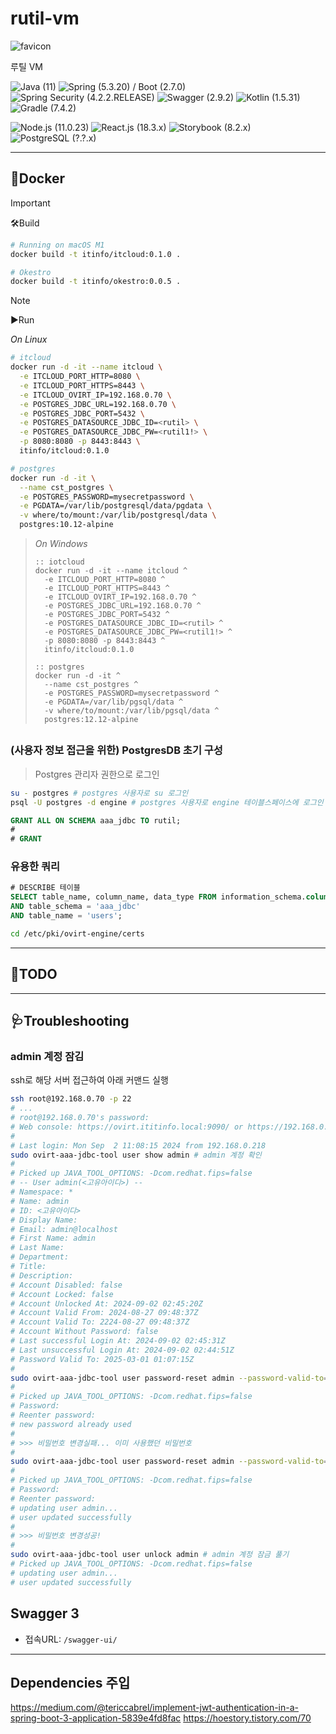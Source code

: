 # rutil-vm

![favicon](front/public/favicon.ico)
  
루틸 VM

![Java (`11`)][shield-java]
![Spring (`5.3.20`) / Boot (`2.7.0`)][shield-spring]
![Spring Security (`4.2.2.RELEASE`)][shield-spring-security]
![Swagger (`2.9.2`)][shield-swagger]
![Kotlin (`1.5.31`)][shield-kotlin]
![Gradle (`7.4.2`)][shield-gradle]
<!-- ![shield-tomcat][shield-tomcat] -->

![Node.js (`11.0.23`)][shield-nodejs]
![React.js (`18.3.x`)][shield-reactjs]
![Storybook (`8.2.x`)][shield-storybook]
![PostgreSQL (`?.?.x`)][shield-postgresql]


---

## 🐳Docker

> [!IMPORTANT]
> 
> 🛠Build
> 
> ```sh
> # Running on macOS M1
> docker build -t itinfo/itcloud:0.1.0 .
> 
> # Okestro
> docker build -t itinfo/okestro:0.0.5 .
> ```

> [!NOTE]
> 
> ▶️Run
> 
> *On Linux*
> 
> ```sh
> # itcloud
> docker run -d -it --name itcloud \
>   -e ITCLOUD_PORT_HTTP=8080 \
>   -e ITCLOUD_PORT_HTTPS=8443 \
>   -e ITCLOUD_OVIRT_IP=192.168.0.70 \
>   -e POSTGRES_JDBC_URL=192.168.0.70 \
>   -e POSTGRES_JDBC_PORT=5432 \
>   -e POSTGRES_DATASOURCE_JDBC_ID=<rutil> \
>   -e POSTGRES_DATASOURCE_JDBC_PW=<rutil1!> \
>   -p 8080:8080 -p 8443:8443 \
>   itinfo/itcloud:0.1.0
> 
> # postgres
> docker run -d -it \
>   --name cst_postgres \
>   -e POSTGRES_PASSWORD=mysecretpassword \
>   -e PGDATA=/var/lib/postgresql/data/pgdata \
>   -v where/to/mount:/var/lib/postgresql/data \
>   postgres:10.12-alpine
> ```

> *On Windows*
> 
> ```batch
> :: iotcloud
> docker run -d -it --name itcloud ^
>   -e ITCLOUD_PORT_HTTP=8080 ^
>   -e ITCLOUD_PORT_HTTPS=8443 ^
>   -e ITCLOUD_OVIRT_IP=192.168.0.70 ^
>   -e POSTGRES_JDBC_URL=192.168.0.70 ^
>   -e POSTGRES_JDBC_PORT=5432 ^
>   -e POSTGRES_DATASOURCE_JDBC_ID=<rutil> ^
>   -e POSTGRES_DATASOURCE_JDBC_PW=<rutil1!> ^
>   -p 8080:8080 -p 8443:8443 ^
>   itinfo/itcloud:0.1.0
> 
> :: postgres
> docker run -d -it ^
>   --name cst_postgres ^
>   -e POSTGRES_PASSWORD=mysecretpassword ^
>   -e PGDATA=/var/lib/pgsql/data ^
>   -v where/to/mount:/var/lib/pgsql/data ^
>   postgres:12.12-alpine
> ```
>

## 

### (사용자 정보 접근을 위한) PostgresDB 초기 구성

> Postgres 관리자 권한으로 로그인

```sh
su - postgres # postgres 사용자로 su 로그인
psql -U postgres -d engine # postgres 사용자로 engine 테이블스페이스에 로그인 (비밀번호X)
```

```sql
GRANT ALL ON SCHEMA aaa_jdbc TO rutil;
#
# GRANT
```

### 유용한 쿼리

```sql
# DESCRIBE 테이블
SELECT table_name, column_name, data_type FROM information_schema.columns WHERE 1=1
AND table_schema = 'aaa_jdbc'
AND table_name = 'users';
```

```sh
cd /etc/pki/ovirt-engine/certs
```

---

## 🎯TODO

---

## 🩺Troubleshooting

### admin 계정 잠김

ssh로 해당 서버 접근하여 아래 커맨드 실행

```sh
ssh root@192.168.0.70 -p 22
# ...
# root@192.168.0.70's password:
# Web console: https://ovirt.ititinfo.local:9090/ or https://192.168.0.70:9090/
# 
# Last login: Mon Sep  2 11:08:15 2024 from 192.168.0.218
sudo ovirt-aaa-jdbc-tool user show admin # admin 계정 확인
#
# Picked up JAVA_TOOL_OPTIONS: -Dcom.redhat.fips=false
# -- User admin(<고유아이디>) --
# Namespace: *
# Name: admin
# ID: <고유아이디>
# Display Name:
# Email: admin@localhost
# First Name: admin
# Last Name:
# Department:
# Title:
# Description:
# Account Disabled: false
# Account Locked: false
# Account Unlocked At: 2024-09-02 02:45:20Z
# Account Valid From: 2024-08-27 09:48:37Z
# Account Valid To: 2224-08-27 09:48:37Z
# Account Without Password: false
# Last successful Login At: 2024-09-02 02:45:31Z
# Last unsuccessful Login At: 2024-09-02 02:44:51Z
# Password Valid To: 2025-03-01 01:07:15Z
#
sudo ovirt-aaa-jdbc-tool user password-reset admin --password-valid-to="2029-12-31 23:59:59Z"
#
# Picked up JAVA_TOOL_OPTIONS: -Dcom.redhat.fips=false
# Password:
# Reenter password:
# new password already used 
# 
# >>> 비밀번호 변경실패... 이미 사용했던 비밀번호
# 
sudo ovirt-aaa-jdbc-tool user password-reset admin --password-valid-to="2029-12-31 23:59:59Z" --force # 강제 변경
# 
# Picked up JAVA_TOOL_OPTIONS: -Dcom.redhat.fips=false
# Password:
# Reenter password:
# updating user admin...
# user updated successfully
#
# >>> 비밀번호 변경성공!
# 
sudo ovirt-aaa-jdbc-tool user unlock admin # admin 계정 잠금 풀기
# Picked up JAVA_TOOL_OPTIONS: -Dcom.redhat.fips=false
# updating user admin...
# user updated successfully
```

## Swagger 3 

- 접속URL: `/swagger-ui/`

---

## Dependencies 주입

https://medium.com/@tericcabrel/implement-jwt-authentication-in-a-spring-boot-3-application-5839e4fd8fac
https://hoestory.tistory.com/70


[toENDPOINTS]: docs/ENDPOINTS.md
[toPOSTGRES]: docs/POSTGRES.md

[shield-java]: https://img.shields.io/badge/Temurin-11-f3812a?logo=openjdk&logoColor=f3812a&style=flat-square
[shield-spring]: https://img.shields.io/badge/Spring-4.3.14.RELEASE-6DB33F?logo=spring&logoColor=6DB33F&style=flat-square
[shield-spring-security]: https://img.shields.io/badge/Spring%20Security-4.2.2.RELEASE-6DB33F?logo=springsecurity&logoColor=6DB33F&style=flat-square
[shield-postgresql]: https://img.shields.io/badge/PostgreSQL-?.?.x-4169E1?logo=postgresql&logoColor=4169E1&style=flat-square
[shield-swagger]: https://img.shields.io/badge/Swagger-2.9.2-85EA2D?logo=swagger&logoColor=85EA2D&style=flat-square 
[shield-kotlin]: https://img.shields.io/badge/Kotlin-1.5.31-0095D5?logo=kotlin&logoColor=0095D5&style=flat-square
[shield-gradle]: https://img.shields.io/badge/Gradle-7.4.2-abd759?logo=gradle&logoColor=abd759&style=flat-square
[shield-tomcat]: https://img.shields.io/badge/Tomcat-8.5.38-F8DC75?logo=apachetomcat&logoColor=F8DC75&style=flat-square

[shield-nodejs]: https://img.shields.io/badge/Node.js-11.0.23-5FA04E?logo=nodedotjs&logoColor=5FA04E&style=flat-square
[shield-reactjs]: https://img.shields.io/badge/React.js-18.3.x-61DAFB?logo=react&logoColor=61DAFB&style=flat-square
[shield-storybook]: https://img.shields.io/badge/Storybook-8.2.x-FF4785?logo=react&logoColor=FF4785&style=flat-square
